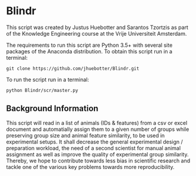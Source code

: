 # Blindr
This script was created by Justus Huebotter and Sarantos Tzortzis as part of the Knowledge Engineering course at the Vrije Universiteit Amsterdam.

The requirements to run this script are Python 3.5+ with several site packages of the Anaconda distribution.
To obtain this script run in a terminal:
```
git clone https://github.com/jhuebotter/Blindr.git
```
To run the script run in a terminal:
```
python Blindr/scr/master.py
```

## Background Information
This script will read in a list of animals (IDs & features) from a csv or excel document and automatially assign them to a given number of groups while preserving group size and animal feature similarity, to be used in experimental setups. It shall decrease the general experimental design / preparation workload, the need of a second scientist for manual animal assignment as well as improve the quality of experimental group similarity. Thereby, we hope to contribute towards less bias in scientific research and tackle one of the various key problems towards more reproducibility. 
